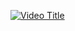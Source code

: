 [![Video Title](https://www.youtube.com/watch?v=KCSAYQ7uoX0)](https://www.youtube.com/watch?v=KCSAYQ7uoX0)
